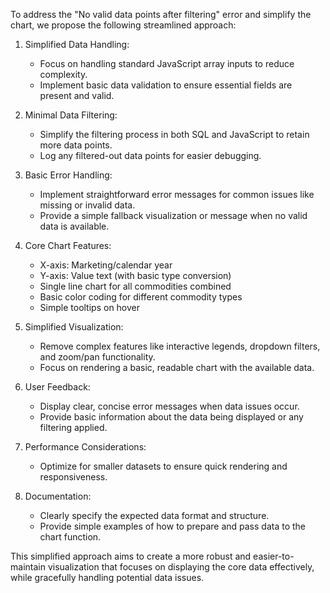 To address the "No valid data points after filtering" error and simplify the chart, we propose the following streamlined approach:

1. Simplified Data Handling:
   - Focus on handling standard JavaScript array inputs to reduce complexity.
   - Implement basic data validation to ensure essential fields are present and valid.

2. Minimal Data Filtering:
   - Simplify the filtering process in both SQL and JavaScript to retain more data points.
   - Log any filtered-out data points for easier debugging.

3. Basic Error Handling:
   - Implement straightforward error messages for common issues like missing or invalid data.
   - Provide a simple fallback visualization or message when no valid data is available.

4. Core Chart Features:
   - X-axis: Marketing/calendar year
   - Y-axis: Value text (with basic type conversion)
   - Single line chart for all commodities combined
   - Basic color coding for different commodity types
   - Simple tooltips on hover

5. Simplified Visualization:
   - Remove complex features like interactive legends, dropdown filters, and zoom/pan functionality.
   - Focus on rendering a basic, readable chart with the available data.

6. User Feedback:
   - Display clear, concise error messages when data issues occur.
   - Provide basic information about the data being displayed or any filtering applied.

7. Performance Considerations:
   - Optimize for smaller datasets to ensure quick rendering and responsiveness.

8. Documentation:
   - Clearly specify the expected data format and structure.
   - Provide simple examples of how to prepare and pass data to the chart function.

This simplified approach aims to create a more robust and easier-to-maintain visualization that focuses on displaying the core data effectively, while gracefully handling potential data issues.
